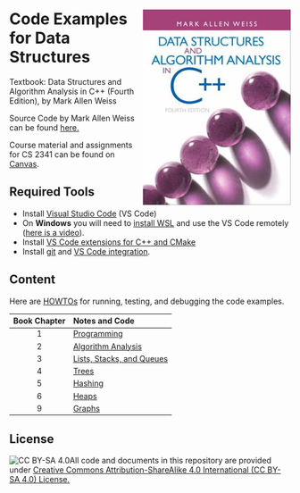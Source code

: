 # <img src="images/DS_Weiss_Book.jpg" align="right"> Code Examples for Data Structures

Textbook: Data Structures and Algorithm Analysis in C++ (Fourth Edition), by Mark Allen Weiss

Source Code by Mark Allen Weiss can be found [here.](https://users.cs.fiu.edu/~weiss/dsaa_c++4/code/)

Course material and assignments for CS 2341 can be found on [Canvas](https://www.smu.edu/OIT/Services/Canvas/).


## Required Tools

* Install [Visual Studio Code](https://code.visualstudio.com/) (VS Code)
* On **Windows** you will need to [install WSL](https://code.visualstudio.com/docs/cpp/config-wsl) and use the VS Code remotely ([here is a video](https://www.youtube.com/watch?v=NY5izJWXi0U)). 
* Install [VS Code extensions for C++ and CMake](https://code.visualstudio.com/docs/languages/cpp)
* Install [git](https://git-scm.com/) and [VS Code integration](https://code.visualstudio.com/docs/editor/versioncontrol).


## Content

Here are [HOWTOs](Chapter1_Programming/HOWTOs.md) for running, testing, and debugging the code examples.

| Book Chapter |  Notes and Code |
| :-----: |  :--- |
| 1 | [Programming](Chapter1_Programming)  |
| 2 |[Algorithm Analysis](Chapter2_Algorithm_Analysis) |
| 3 | [Lists, Stacks, and Queues](Chapter3_Lists_etc) |
| 4 | [Trees](Chapter4_Trees) |
| 5 | [Hashing](Chapter5_Hashing) |
| 6 | [Heaps](Chapter6_Heaps) |
| 9 | [Graphs](Chapter9_Graphs) |

## License

<img src="https://licensebuttons.net/l/by-sa/3.0/88x31.png" alt="CC BY-SA 4.0" align="left">

All code and documents in this repository are provided under [Creative Commons Attribution-ShareAlike 4.0 International (CC BY-SA 4.0) License.](https://creativecommons.org/licenses/by-sa/4.0/)

